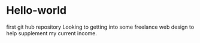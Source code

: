 # Hello-world
first git hub repository
Looking to getting into some freelance web design to help supplement my current income. 

